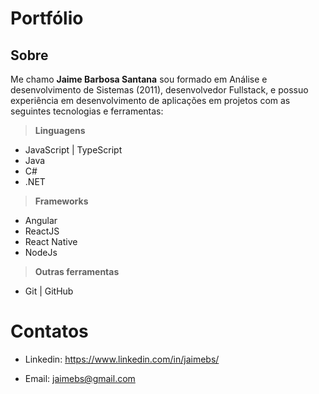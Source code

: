 # Portfólio

## Sobre

Me chamo **Jaime Barbosa Santana** sou formado em Análise e desenvolvimento de Sistemas (2011), desenvolvedor Fullstack, e possuo experiência em desenvolvimento de aplicações em projetos com as seguintes tecnologias e ferramentas:

> **Linguagens**

- JavaScript | TypeScript
- Java
- C#
- .NET

> **Frameworks**

- Angular
- ReactJS
- React Native
- NodeJs

> **Outras ferramentas**

- Git | GitHub

# Contatos

- Linkedin: https://www.linkedin.com/in/jaimebs/

- Email: jaimebs@gmail.com

